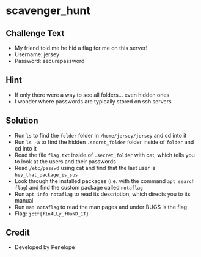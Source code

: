 # scavenger_hunt

## Challenge Text
* My friend told me he hid a flag for me on this server!
* Username: jersey
* Password: securepassword

## Hint
* If only there were a way to see all folders... even hidden ones
* I wonder where passwords are typically stored on ssh servers

## Solution
* Run `ls` to find the `folder` folder in `/home/jersey/jersey` and cd into it
* Run `ls -a` to find the hidden `.secret_folder` folder inside of `folder` and cd into it
* Read the file `flag.txt` inside of `.secret_folder` with cat, which tells you to look at the users and their passwords
* Read `/etc/passwd` using cat and find that the last user is `hey_that_package_is_sus`
* Look through the installed packages (i.e. with the command `apt search flag`) and find the custom package called `notaflag`
* Run `apt info notaflag` to read its description, which directs you to its manual
* Run `man notaflag` to read the man pages and under BUGS is the flag
* Flag: `jctf{f1n4LLy_f0uND_1T}`

## Credit
* Developed by Penelope